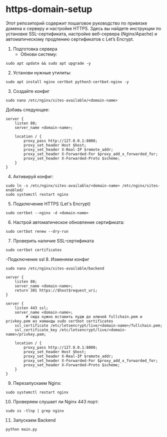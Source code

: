 # https-domain-setup
Этот репозиторий содержит пошаговое руководство по привязке домена к серверу и настройке HTTPS. Здесь вы найдете инструкции по установке SSL-сертификата, настройке веб-сервера (Nginx/Apache) и автоматическому продлению сертификатов с Let’s Encrypt.

1. Подготовка сервера
   - Обнови систему:
```console
sudo apt update && sudo apt upgrade -y
```
2. Установи нужные утилиты:
```console
sudo apt install nginx certbot python3-certbot-nginx -y
```
3. Создайте конфиг
```console
sudo nano /etc/nginx/sites-available/<domain-name>
```
Добавь следующее:
```console
server {
    listen 80;
    server_name <domain-name>;

    location / {
        proxy_pass http://127.0.0.1:8000;
        proxy_set_header Host $host;
        proxy_set_header X-Real-IP $remote_addr;
        proxy_set_header X-Forwarded-For $proxy_add_x_forwarded_for;
        proxy_set_header X-Forwarded-Proto $scheme;
    }
}

```
4. Активируй конфиг:
```console
sudo ln -s /etc/nginx/sites-available/<domain-name> /etc/nginx/sites-enabled/
sudo systemctl restart nginx
```
5. Подключение HTTPS (Let's Encrypt)
```console
sudo certbot --nginx -d <domain-name>
```
6. Настрой автоматическое обновление сертификата:
```console
sudo certbot renew --dry-run
```
7. Проверить наличие SSL-сертификата
```console
sudo certbot certificates
```
-Подключение ssl
8. Изменяем конфиг
```console
sudo nano /etc/nginx/sites-available/backend
```
```console
server {
    listen 80;
    server_name <domain-name>;
    return 301 https://$host$request_uri;
}

server {
    listen 443 ssl;
    server_name <domain-name>;
         # сюда нужно вставить пудж до ключей fullchain.pem и privkey.pem из команды sudo certbot certificates
    ssl_certificate /etc/letsencrypt/live/<domain-name>/fullchain.pem;
    ssl_certificate_key /etc/letsencrypt/live/<domain-name>/privkey.pem;

    location / {
        proxy_pass http://127.0.0.1:8000;
        proxy_set_header Host $host;
        proxy_set_header X-Real-IP $remote_addr;
        proxy_set_header X-Forwarded-For $proxy_add_x_forwarded_for;
        proxy_set_header X-Forwarded-Proto $scheme;
    }
}
```
9. Перезапускаем Nginx:
```console
sudo systemctl restart nginx
```
10. Проверяем слушает ли Nginx 443 порт:
```console
sudo ss -tlnp | grep nginx
```
11. Запускаем Backend
```console
python main.py
```
